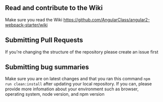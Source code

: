 ## Read and contribute to the Wiki

Make sure you read the Wiki
https://github.com/AngularClass/angular2-webpack-starter/wiki

## Submitting Pull Requests
If you're changing the structure of the repository please create an issue first

## Submitting bug summaries

Make sure you are on latest changes and that you ran this command `npm run clean:install` after updating your local repository. If you can, please provide more infomation about your environment such as browser, operating system, node version, and npm version